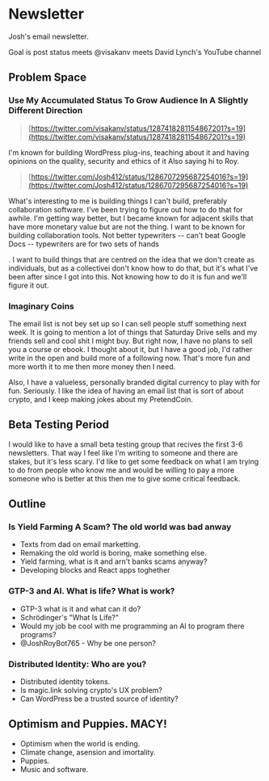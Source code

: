 # Newsletter

Josh's email newsletter.

Goal is post status meets @visakanv meets David Lynch's YouTube channel

## Problem Space

###  Use My Accumulated Status To Grow Audience In A Slightly Different Direction

> [https://twitter.com/visakanv/status/1287418281154867201?s=19](https://twitter.com/visakanv/status/1287418281154867201?s=19)

I'm known for building WordPress plug-ins, teaching about it and having opinions on the quality, security and ethics of it
 Also saying hi to Roy.

> [https://twitter.com/Josh412/status/1286707295687254016?s=19](https://twitter.com/Josh412/status/1286707295687254016?s=19)

What's interesting to me is building things I can't build, preferably collaboration software. I've been trying to figure out how to do that for awhile. I'm getting way better, but I became known for adjacent skills that have more monetary value but are not the thing.  I want to be known for building collaboration tools. Not better typewriters -- can't beat Google Docs -- typewriters are for two sets of hands

. I want to build things that are centred on the idea that we don't create as individuals, but as a collectivei don't know how to do that, but it's what I've been after since I got into this. Not knowing how to do it is fun and we'll figure it out.

### Imaginary Coins

The email list is not bey set up so I can sell people stuff something next week. It is going to mention a lot of things that Saturday Drive sells and my friends sell and cool shit I might buy. But right now, I have no plans to sell you a course or ebook. I thought about it, but I have a good job, I'd rather write in the open and build more of a following now. That's more fun and more worth it to me then more money then I need.

Also, I have a valueless, personally branded digital currency to play with for fun.  Seriously. I like the idea of having an email list that is sort of about crypto, and I keep making jokes about my PretendCoin.

## Beta Testing Period

I would like to have a small beta testing group that recives the first 3-6 newsletters. That way I feel like I'm writing to someone and there are stakes, but it's less scary. I'd like to get some feedback on what I am trying to do from people who know me and would be willing to pay a more someone who is better at this then me to give some critical feedback.

## Outline

### Is Yield Farming A Scam? The old world was bad anway

 - Texts from dad on email marketting.
 - Remaking the old world is boring, make something else.
 - Yield farming, what is it and arn't banks scams anyway?
 - Developing blocks and React apps toghether

### GTP-3 and AI. What is life? What is work?

- GTP-3 what is it and what can it do?
- Schrödinger's "What Is Life?"
- Would my job be cool with me programming an AI to program there programs?
- @JoshRoyBot765 - Why be one person?
  
### Distributed Identity: Who are you?

- Distributed identity tokens.
- Is magic.link solving crypto's UX problem?
- Can WordPress be a trusted source of identity?

## Optimism and Puppies. MACY!

- Optimism when the world is ending.
- Climate change, asension and imortality.
- Puppies.
- Music and software.
